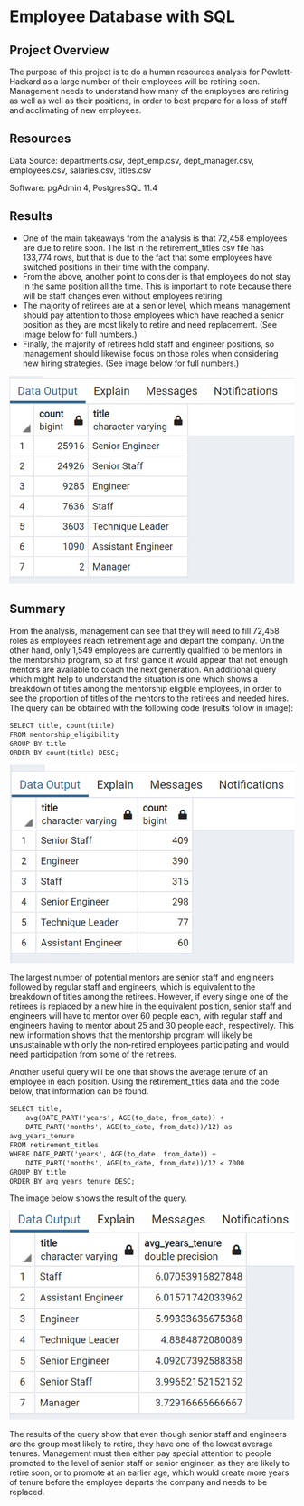 # Employee Database with SQL

## Project Overview
The purpose of this project is to do a human resources analysis for Pewlett-Hackard as a large number of their employees will be retiring soon. Management needs to understand how many of the employees are retiring as well as well as their positions, in order to best prepare for a loss of staff and acclimating of new employees.

## Resources
Data Source: departments.csv, dept_emp.csv, dept_manager.csv, employees.csv, salaries.csv, titles.csv

Software: pgAdmin 4, PostgresSQL 11.4

## Results
- One of the main takeaways from the analysis is that 72,458 employees are due to retire soon. The list in the retirement_titles csv file has 133,774 rows, but that is due to the fact that some employees have switched positions in their time with the company.
- From the above, another point to consider is that employees do not stay in the same position all the time. This is important to note because there will be staff changes even without employees retiring.
- The majority of retirees are at a senior level, which means management should pay attention to those employees which have reached a senior position as they are most likely to retire and need replacement. (See image below for full numbers.)
- Finally, the majority of retirees hold staff and engineer positions, so management should likewise focus on those roles when considering new hiring strategies. (See image below for full numbers.)

![This is an image](https://github.com/EricaEidelman/Pewlett-Hackard-Analysis/blob/main/Retiring_Titles.png)

## Summary
From the analysis, management can see that they will need to fill 72,458 roles as employees reach retirement age and depart the company. On the other hand, only 1,549 employees are currently qualified to be mentors in the mentorship program, so at first glance it would appear that not enough mentors are available to coach the next generation. An additional query which might help to understand the situation is one which shows a breakdown of titles among the mentorship eligible employees, in order to see the proportion of titles of the mentors to the retirees and needed hires. The query can be obtained with the following code (results follow in image):

```
SELECT title, count(title)
FROM mentorship_eligibility
GROUP BY title
ORDER BY count(title) DESC;
```

![This is an image](https://github.com/EricaEidelman/Pewlett-Hackard-Analysis/blob/main/Mentorship_Eligibility_Titles.png)

The largest number of potential mentors are senior staff and engineers followed by regular staff and engineers, which is equivalent to the breakdown of titles among the retirees. However, if every single one of the retirees is replaced by a new hire in the equivalent position, senior staff and engineers will have to mentor over 60 people each, with regular staff and engineers having to mentor about 25 and 30 people each, respectively. This new information shows that the mentorship program will likely be unsustainable with only the non-retired employees participating and would need participation from some of the retirees.

Another useful query will be one that shows the average tenure of an employee in each position. Using the retirement_titles data and the code below, that information can be found.

```
SELECT title,
	avg(DATE_PART('years', AGE(to_date, from_date)) +
	DATE_PART('months', AGE(to_date, from_date))/12) as avg_years_tenure
FROM retirement_titles
WHERE DATE_PART('years', AGE(to_date, from_date)) +
	DATE_PART('months', AGE(to_date, from_date))/12 < 7000
GROUP BY title
ORDER BY avg_years_tenure DESC;
```

The image below shows the result of the query.

![This is an image](https://github.com/EricaEidelman/Pewlett-Hackard-Analysis/blob/main/Retiring_Title_Avg_Tenure.png)

The results of the query show that even though senior staff and engineers are the group most likely to retire, they have one of the lowest average tenures. Management must then either pay special attention to people promoted to the level of senior staff or senior engineer, as they are likely to retire soon, or to promote at an earlier age, which would create more years of tenure before the employee departs the company and needs to be replaced.
